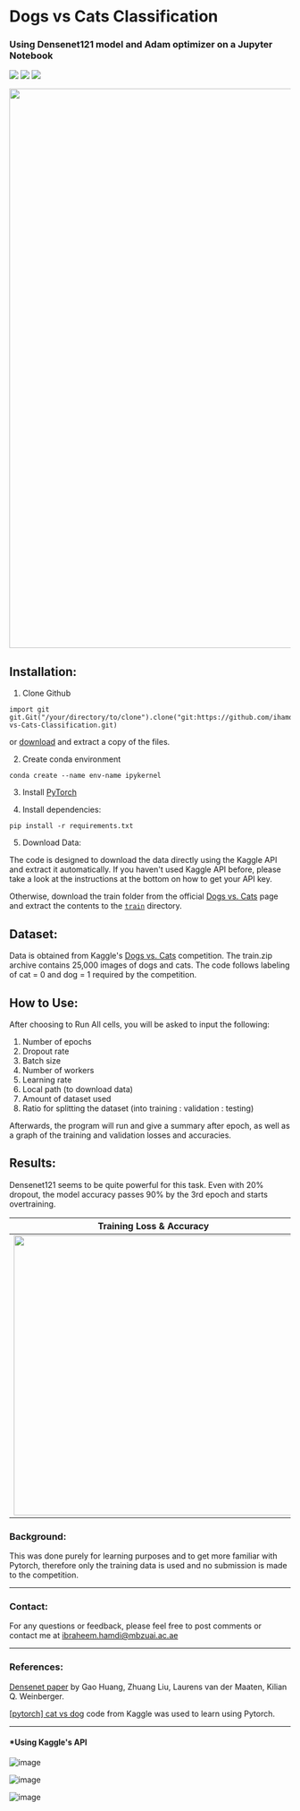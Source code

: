 # Dogs vs Cats Classification 
### Using Densenet121 model and Adam optimizer on a Jupyter Notebook
<a href="https://www.anaconda.org/"><img src="https://img.shields.io/badge/conda-v4.10.3-blue.svg?logo=conda&style=for-the-badge" /></a>
<a href="https://pytorch.org/"><img src="https://img.shields.io/badge/PyTorch-v1.10.0-red.svg?logo=PyTorch&style=for-the-badge" /></a>
<a href="https://www.python.org/"><img src="https://img.shields.io/badge/python-v3.9.7-blue.svg?logo=python&style=for-the-badge" /></a>

<p align="center">
  <img width="1000" src="https://www.purelypetsinsurance.co.uk/media/1138/dog-and-kitten-meeting.jpg">
</p>

## Installation:

1. Clone Github
```
import git
git.Git("/your/directory/to/clone").clone("git:https://github.com/ihamdi/Dogs-vs-Cats-Classification.git)
```
or [download](https://github.com/ihamdi/Dogs-vs-Cats-Classification/archive/refs/heads/main.zip) and extract a copy of the files.

2. Create conda environment
```
conda create --name env-name ipykernel
```

3. Install [PyTorch](https://pytorch.org/get-started/locally/)


4. Install dependencies:
```
pip install -r requirements.txt
```

5. Download Data:

The code is designed to download the data directly using the Kaggle API and extract it automatically. If you haven't used Kaggle API before, please take a look at the instructions at the bottom on how to get your API key.

Otherwise, download the train folder from the official [Dogs vs. Cats](https://www.kaggle.com/c/dogs-vs-cats/data) page and extract the contents to the [`train`](https://github.com/ihamdi/Dogs-vs-Cats-Classification/tree/main/train) directory.

## Dataset:
Data is obtained from Kaggle's [Dogs vs. Cats](https://www.kaggle.com/c/dogs-vs-cats/data) competition. The train.zip archive contains 25,000 images of dogs and cats. The code follows labeling of cat = 0 and dog = 1 required by the competition.

## How to Use:
After choosing to Run All cells, you will be asked to input the following:
1. Number of epochs
2. Dropout rate
3. Batch size
4. Number of workers
5. Learning rate
6. Local path (to download data)
7. Amount of dataset used
8. Ratio for splitting the dataset (into training : validation : testing)
 
Afterwards, the program will run and give a summary after epoch, as well as a graph of the training and validation losses and accuracies.

## Results:
Densenet121 seems to be quite powerful for this task. Even with 20% dropout, the model accuracy passes 90% by the 3rd epoch and starts overtraining.

Training Loss & Accuracy             |  Validation Loss & Accuracy
:-------------------------:|:-------------------------:
<img width="500" src="https://user-images.githubusercontent.com/93069949/144221977-6e011636-ef82-49ba-a895-9469889556d2.jpg"> | <img width="500" src="https://user-images.githubusercontent.com/93069949/144221902-9cd6d94f-97ca-4914-a1f2-191667a3b50b.jpg">


### Background:
This was done purely for learning purposes and to get more familiar with Pytorch, therefore only the training data is used and no submission is made to the competition.

---

### Contact:
For any questions or feedback, please feel free to post comments or contact me at ibraheem.hamdi@mbzuai.ac.ae

---

### References:

[Densenet paper](https://arxiv.org/abs/1608.06993) by Gao Huang, Zhuang Liu, Laurens van der Maaten, Kilian Q. Weinberger.

[[pytorch] cat vs dog](https://www.kaggle.com/jaeboklee/pytorch-cat-vs-dog) code from Kaggle was used to learn using Pytorch.

---
#### *Using Kaggle's API
![image](https://user-images.githubusercontent.com/93069949/144188576-d457568e-7cd2-42f2-ba08-9c41143d674d.png)

![image](https://user-images.githubusercontent.com/93069949/144188635-705e1e29-92ae-4aba-be66-0e1d2e1c29ca.png)

![image](https://user-images.githubusercontent.com/93069949/144188696-f535f9c8-3ed8-4e1b-8f0d-179d7e5be2a2.png)
